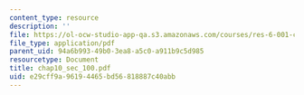 ```yaml
---
content_type: resource
description: ''
file: https://ol-ocw-studio-app-qa.s3.amazonaws.com/courses/res-6-001-continuum-electromechanics-spring-2009/e29cff9a96194465bd56818887c40abb_chap10_sec_100.pdf
file_type: application/pdf
parent_uid: 94a6b993-49b0-3ea8-a5c0-a911b9c5d985
resourcetype: Document
title: chap10_sec_100.pdf
uid: e29cff9a-9619-4465-bd56-818887c40abb
---
```

